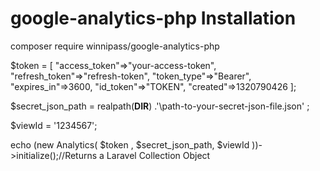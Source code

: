 # google-analytics-php Installation

composer require winnipass/google-analytics-php

$token = [
        "access_token"=>"your-access-token", 
        "refresh_token"=>"refresh-token", 
        "token_type"=>"Bearer",
        "expires_in"=>3600, 
        "id_token"=>"TOKEN", 
        "created"=>1320790426
    ];

$secret_json_path = realpath(__DIR__) .'\path-to-your-secret-json-file.json' ;

$viewId = '1234567';

echo (new Analytics( $token , $secret_json_path, $viewId ))->initialize();//Returns a Laravel Collection Object

